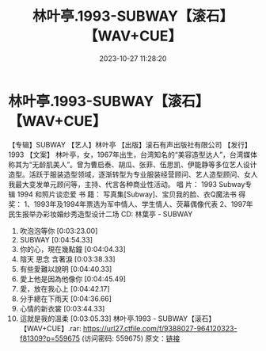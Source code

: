 ﻿---
title: 林叶亭.1993-SUBWAY【滚石】【WAV+CUE】
date: 2023-10-27 11:28:20
categories: WAV车载音乐、镜像
tags: 华语中文
---
# 林叶亭.1993-SUBWAY【滚石】【WAV+CUE】

【专辑】SUBWAY
【艺人】林叶亭
【出版】滚石有声出版社有限公司
【发行】1993
【文案】
林叶亭，女，1967年出生，台湾知名的“美容造型达人”，台湾媒体称其为“无龄肌美人”。曾为曹启泰、胡瓜、张菲、伍思凯、伊能静等多位艺人设计造型。活跃于服装造型领域，逐渐转型为专业服装经营顾问、艺人造型顾问、女人我最大变发单元顾问等，主持、代言各种商业性活动。
唱 片：
1993 Subway专辑
1994 和照片谈恋爱
书 籍：
写真集[Subway]、宝贝我的脸、衣Q魔法书
得 奖：
1、1993年及1994年票选为军中情人、学生情人、荧幕偶像代表
2、1997年民生报举办彩妆婚纱秀造型设计二场
CD: 林葉亭 - SUBWAY
01. 吹泡泡等你 [0:03:23.00]
02. SUBWAY [0:04:54.33]
03. 你的心，現在幾點鐘 [0:04:04.33]
04. 陰天 思念 含著淚 [0:03:38.33]
05. 有些愛難以說明 [0:04:40.33]
06. 愛上他是因為他像你 [0:04:45.49]
07. 愛，放在我心上 [0:04:42.17]
08. 分手總在下雨天 [0:04:36.66]
09. 心情的新衣裳 [0:03:44.33]
10. 這就是我的溫柔 [0:03:05.33]
林叶亭.1993 - SUBWAY【滚石】【WAV+CUE】.rar: https://url27.ctfile.com/f/9388027-964120323-f81309?p=559675
(访问密码: 559675)
原文：[链接](https://blog.sina.com.cn/s/blog_1647c7e76010313mx.html)
